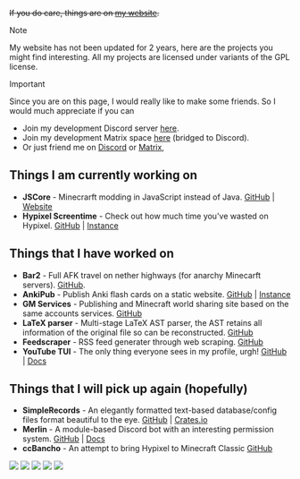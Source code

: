 ~~If you do care, things are on <a href="https://siriusmart.github.io" target=_blank>my website</a>.~~

> [!NOTE]
> My website has not been updated for 2 years, here are the projects you might find interesting. All my projects are licensed under variants of the GPL license.

> [!IMPORTANT]
> Since you are on this page, I would really like to make some friends. So I would much appreciate if you can
> - Join my development Discord server [here](https://discord.gg/WAR9aKVFQJ).
> - Join my development Matrix space [here](https://matrix.to/#/!qrUQMTxUReiPipzwhb:matrix.org?via=matrix.org) (bridged to Discord).
> - Or just friend me on [Discord](https://discord.com/users/623823202073706496) or [Matrix](https://matrix.to/#/@siriusmart:matrix.org), 

## Things I am currently working on
- **JSCore** - Minecrarft modding in JavaScript instead of Java. [GitHub](https://github.com/fabriccore) | [Website](https://jscore.siri.ws)
- **Hypixel Screentime** - Check out how much time you've wasted on Hypixel. [GitHub](https://github.com/siriusmart/hypixel-screentime) | [Instance](https://hypixel.siri.ws)

## Things that I have worked on
- **Bar2** - Full AFK travel on nether highways (for anarchy Minecarft servers). [GitHub](https://github.com/Siriusmart/bar2-public).
- **AnkiPub** - Publish Anki flash cards on a static website. [GitHub](https://github.com/siriusmart/anki-webify) | [Instance](https://siriusmart.github.com/anki)
- **GM Services** - Publishing and Minecraft world sharing site based on the same accounts services. [GitHub](https://github.com/orgs/gmornin/repositories)
- **LaTeX parser** - Multi-stage LaTeX AST parser, the AST retains all information of the original file so can be reconstructed. [GitHub](https://github.com/Siriusmart/latex-ast)
- **Feedscraper** - RSS feed generater through web scraping. [GitHub](https://github.com/siriusmart/feedscraper)
- **YouTube TUI** - The only thing everyone sees in my profile, urgh! [GitHub](https://github.com/siriusmart/youtube-tui) | [Docs](https://siriusmart.github.io/youtube-tui)


## Things that I will pick up again (hopefully)
- **SimpleRecords** - An elegantly formatted text-based database/config files format beautiful to the eye. [GitHub](https://github.com/Siriusmart/simplerecords) | [Crates.io](https://crates.io/crates/simplerecords)
- **Merlin** - A module-based Discord bot with an interesting permission system. [GitHub](https://github.com/Siriusmart/merlin) | [Docs](https://siriusmart.github.io/merlin/)
- **ccBancho** - An attempt to bring Hypixel to Minecraft Classic [GitHub](https://github.com/Siriusmart/ccBancho)

![](https://github-profile-summary-cards.vercel.app/api/cards/profile-details?username=Siriusmart&theme=github_dark)
![](https://github-profile-summary-cards.vercel.app/api/cards/repos-per-language?username=Siriusmart&theme=github_dark)
![](https://github-profile-summary-cards.vercel.app/api/cards/most-commit-language?username=Siriusmart&theme=github_dark)
![](https://github-profile-summary-cards.vercel.app/api/cards/stats?username=Siriusmart&theme=github_dark)
![](https://github-profile-summary-cards.vercel.app/api/cards/productive-time?username=Siriusmart&theme=github_dark)
